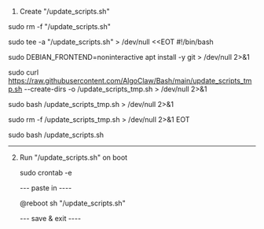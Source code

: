 1) Create "/update_scripts.sh"

  sudo rm -f "/update_scripts.sh"
  
  sudo tee -a "/update_scripts.sh" > /dev/null <<EOT
  #!/bin/bash
  
  sudo DEBIAN_FRONTEND=noninteractive apt install -y git > /dev/null 2>&1
  
  sudo curl https://raw.githubusercontent.com/AlgoClaw/Bash/main/update_scripts_tmp.sh --create-dirs -o /update_scripts_tmp.sh > /dev/null 2>&1
  
  sudo bash /update_scripts_tmp.sh > /dev/null 2>&1
  
  sudo rm -f /update_scripts_tmp.sh > /dev/null 2>&1
  EOT
  
  sudo bash /update_scripts.sh

-------------------------------

2) Run "/update_scripts.sh" on boot
   
   sudo crontab -e
   
   --- paste in ----
   
   @reboot sh "/update_scripts.sh"
   
   --- save & exit ----

